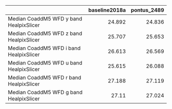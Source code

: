|                                         |   baseline2018a |   pontus_2489 |
|:----------------------------------------|----------------:|--------------:|
| Median CoaddM5 WFD y band HealpixSlicer |          24.892 |        24.836 |
| Median CoaddM5 WFD z band HealpixSlicer |          25.707 |        25.653 |
| Median CoaddM5 WFD i band HealpixSlicer |          26.613 |        26.569 |
| Median CoaddM5 WFD u band HealpixSlicer |          25.615 |        26.088 |
| Median CoaddM5 WFD r band HealpixSlicer |          27.188 |        27.119 |
| Median CoaddM5 WFD g band HealpixSlicer |          27.11  |        27.024 |
